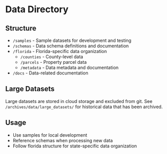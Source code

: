 # Data Directory

## Structure
- `/samples` - Sample datasets for development and testing
- `/schemas` - Data schema definitions and documentation
- `/florida` - Florida-specific data organization
  - `/counties` - County-level data
  - `/parcels` - Property parcel data
  - `/metadata` - Data metadata and documentation
- `/docs` - Data-related documentation

## Large Datasets
Large datasets are stored in cloud storage and excluded from git.
See `/archives/data/large_datasets/` for historical data that has been archived.

## Usage
- Use samples for local development
- Reference schemas when processing new data
- Follow florida structure for state-specific data organization
